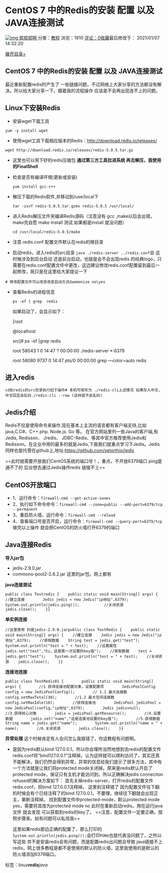 # CentOS 7 中的Redis的安装 配置 以及 JAVA连接测试

[![img](https://thirdwx.qlogo.cn/mmopen/vi_32/3ymOyN5u0ARBerceMI5WicunqbYamK6vfnLKfeyw6pic2sxjvWk6LdIyAiaCpzrcX3AJc2icVyzJbpJCW0jPbkficZA/132) 郑郑郑啊 ](https://www.kuangstudy.com/user/83b1eb1094584f9cb48b9e980f7ec8da)分类：[教程](https://www.kuangstudy.com/bbs?cid=3) 浏览：1910 [评论：0](https://www.kuangstudy.com/bbs/1329625628063862785#comments)[收藏](javascript:void(0);)最后修改于： 2021/01/07 14:32:20

[展开目录+](javascript:void(0);)

## CentOS 7 中的Redis的安装 配置 以及 JAVA连接测试

   最近重新配置redis时产生了 一些链接问题，不过网络上大家分享的方法都没有解决。所以给大家分享一下。跟着我的流程操作 应该是不会再出现连不上的问题。

## Linux下安装Redis

- 安装wget下载工具

```
yum -y install wget
```

- 使用wget工具下载相应版本的Redis：http://download.redis.io/releases/

```
wget http://download.redis.io/releases/redis-5.0.5.tar.gz
```

- 这里也可以用下好的redis压缩包
  **通过第三方工具拉进系统 再去解压，我使用的FinalShell**

- 检查是否有编译环境(更新或安装)

  ```
  yum install gcc-c++
  ```

- 解压下载的Redis软件,并移动到/use/local下

  ```
  tar -zxvf redis-5.0.5.tar.gzmv redis-5.0.5 /usr/local/
  ```

- 进入Redis解压文件夹编译Redis源码（注意没有 gcc ,make以后会出错，make完自愿 make install 测试 如果都是install 就没问题）

  ```
  cd /usr/local/redis-5.0.5/make
  ```

- 注意.redis.conf 配置文件默认在redis的根目录

- 启动redis，进入redis的src目录
  `java ./redis-server ../redis.conf`会
  这时候涉及到后台启动 还是前台启动，也就是会不会出现redis 的经典logo，只需要在redis.conf配置文件中更改，这边建议修改redis.conf配置留到最后一起修改，我只是在这里给大家提议一下

```
# 修改配置文件可以改变改变启动方式daemonize no\yes
```

- 查看Redis的进程信息

  ```
  ps -ef | grep  redis
  ```

  如果启动了，会显示如下：

  [root

  @localhost

   

  src]# ps -ef |grep redis

  root 58043 1 0 14:47 ? 00:00:00 ./redis-server *:6379

  root 58080 9737 0 14:47 pts/0 00:00:00 grep —color=auto redis

## 进入redis

```
cd到redis的src目录执行如下操作# 本机可简写为 ./redis-cli上述情况 如果存入中文，中文回显会乱码./redis-cli --raw (这样就不会乱码)
```

## Jedis介绍

   Redis不仅是使用命令来操作,现在基本上主流的语言都有客户端支持,比如java,C.C#、C++.php. Node.js. Go
等。
   在官方网站里列一些Java的客户端,有Jedis, Redisson、 Jredis、 JDBC-Redis、等其中官方推荐使用Jedis和
Redisson。在企业中用的最多的就是Jedis,下面我们就重点学习下Jedis。Jedis同样也是托管在github上,地址:https://github.com/xetorthio/jedis

==此时就需要开放我们CentOS系统的端口号！，重点，不开放6379端口 ping是通不了的 后台想去通过Jedis操作redis 链接不上==

## CentOS开放端口

- 1、运行命令：`firewall-cmd --get-active-zones`
- 2、执行如下命令命令：`firewall-cmd --zone=public --add-port=6379/tcp --permanent`
- 3、重启防火墙，运行命令：`firewall-cmd --reload`
- 4、查看端口号是否开启，运行命令：`firewall-cmd --query-port=6379/tcp`
  做完以上操作 就会把CentOS的防火墙打开6379的端口

## Java连接Redis

**导入jar包**

- jedis-2.9.0.jar
- commons-pool2-2.6.2.jar
  这里的jar包，网上都有

**java连接测试**

```
public class Testredis {    public static void main(String[] args) {          //建立连接        Jedis jedis = new Jedis("ip地址",6379);        System.out.println(jedis.ping());           //关闭资源        jedis.close();    }}
```

**单实例连接**

```
//这里使用 的是jedis-2.9.0.jarpublic class TestRedis {    public static void main(String[] args) {    //建立连接    Jedis jedis = new Jedis("ip地址",6379);    //获取数据    String test = jedis.get("test");    System.out.println("test = " + test);    //设置属性    jedis.set("test","hi，这是第一次设置的key值");    //获取数据    test = jedis.get("test");    System.out.println("test = " + test);    //关闭资源    jedis.close();    }}
```

**连接池连接**

```
public class TestRedis01 {        public static void main(String[] args) {        //1 获得连接池配置对象，设置配置项        JedisPoolConfig config = new JedisPoolConfig();        // 1.1 最大连接数        config.setMaxTotal(30);        //1.2 最大空闲连接数        config.setMaxIdle(10);        //获得连接池        JedisPool jedisPool = new JedisPool(config,"ip地址",6379);        Jedis jedis=null;        //3.获得核心对象        jedis = jedisPool.getResource();        //4.设置数据        jedis.set("name","这是连接池设置的key值");        //5.获得数据        String name = jedis.get("name");        System.out.println("name = " + name);        //6.关闭资源        jedis.close();    }}
```

**异常处理**
这个时候肯定有人会问怎么我报错了，你这教程有问题啊。

- 是因为redis默认bind 127.0.0.1，所以你会理所当然地想到去redis的配置文件redis.conf将“bind127.0.0.1”注释掉。认为这样就可以顺利访问了，其实还真不能解决，我们仍然会得到异常，异常的信息给我们提示了很多方法，其中有一个方法就是让我们将protected mode关闭掉。原来是redis默认开启了protected mode，保证只有主机才能访问到。所以正确解决jedis conneciton refused的解决方案如下：
      首先关掉redis-server，打开redis的配置文件redis.conf，将bind 127.0.0.1注释掉。
     这里别注释错了 因为配置文件往下翻的时候会有个已经注释了的bind 127.0.0.1，不要理，继续往下翻就会出现正主，果断注释掉。
     找到配置文件中protected-mode，默认protected mode yes，需要将其改为protected mode no
  此时在重新启动redis。用在运行java文件 就会发现 可以获取到redis的key了。
  ==注意，配置文件一定要正确，按照步骤来。如有问题可以私信我==

  这里如果redis那边正确的配置了，那么打印的`System.out.println(jedis.ping());`会打印`PONG`也就代表没问题了，之所以写这些 并不是安装redis会有问题，而是配置redis出问题会导致 java链接不上redis，网上很多教程是都不是使用的默认的防火墙，这里我使用的是默认的防火墙添加6379端口。

标签：*linux**redis**java*
